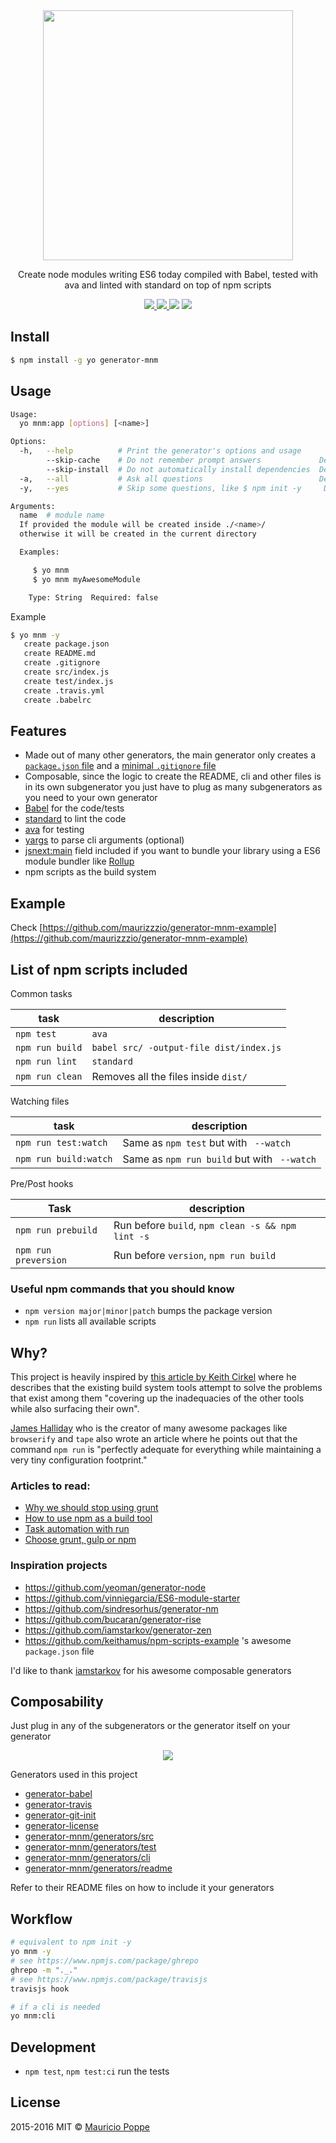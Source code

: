 <div align="center">
<img src="https://cloud.githubusercontent.com/assets/1616682/11403449/409e561e-9373-11e5-9aeb-7dbea090a0bd.gif" width="400px" />

<p>
Create node modules writing ES6 today compiled with Babel, tested with ava and linted with standard on top of npm scripts
</p>

<p>
<a href="https://npmjs.org/package/generator-mnm">
  <img src="https://img.shields.io/npm/v/generator-mnm.svg?style=flat">
</a>
<a href="https://travis-ci.org/maurizzzio/generator-mnm">
  <img src="https://img.shields.io/travis/maurizzzio/generator-mnm.svg?style=flat">
</a>
<img src="https://img.shields.io/badge/code%20style-standard-brightgreen.svg">
<a href="https://npmjs.org/package/generator-mnm">
  <img src="http://img.shields.io/npm/dm/generator-mnm.svg?style=flat">
</a>
</p>

</div>
    
## Install

```sh
$ npm install -g yo generator-mnm
```

## Usage

```sh
Usage:
  yo mnm:app [options] [<name>]

Options:
  -h,   --help          # Print the generator's options and usage
        --skip-cache    # Do not remember prompt answers             Default: false
        --skip-install  # Do not automatically install dependencies  Default: false
  -a,   --all           # Ask all questions                          Default: false
  -y,   --yes           # Skip some questions, like $ npm init -y     Default: false

Arguments:
  name  # module name
  If provided the module will be created inside ./<name>/
  otherwise it will be created in the current directory

  Examples:

     $ yo mnm
     $ yo mnm myAwesomeModule

    Type: String  Required: false
```

Example

```sh
$ yo mnm -y
   create package.json
   create README.md
   create .gitignore
   create src/index.js
   create test/index.js
   create .travis.yml
   create .babelrc
```

## Features

- Made out of many other generators, the main generator only creates a [`package.json` file](https://github.com/maurizzzio/generator-mnm/blob/master/generators/app/index.js#L225-L240) and a [minimal `.gitignore` file](https://github.com/maurizzzio/generator-mnm/blob/master/generators/app/index.js#L246-L248)
- Composable, since the logic to create the README, cli and other files is in its own subgenerator you just have to plug as many subgenerators as you need to your own generator
- [Babel](https://babeljs.io) for the code/tests
- [standard](http://standardjs.com/) to lint the code
- [ava](https://github.com/sindresorhus/ava) for testing
- [yargs](https://github.com/bcoe/yargs) to parse cli arguments (optional)
- [jsnext:main](https://github.com/rollup/rollup/wiki/jsnext:main) field included if you want to bundle your library using a ES6 module bundler like [Rollup](https://github.com/rollup/rollup)
- npm scripts as the build system

## Example

Check [https://github.com/maurizzzio/generator-mnm-example](https://github.com/maurizzzio/generator-mnm-example)

## List of npm scripts included

Common tasks

| task       | description  |
| -----      | ---          |
| `npm test` | `ava` |
| `npm run build` | `babel src/ -output-file dist/index.js`| 
| `npm run lint` | `standard` |
| `npm run clean` | Removes all the files inside `dist/`|

Watching files

| task | description |
| --- | --- |
| `npm run test:watch` | Same as `npm test` but with ` --watch` |
| `npm run build:watch` | Same as `npm run build` but with ` --watch` |

Pre/Post hooks

| Task | description |
| --- | --- |
| `npm run prebuild` | Run before `build`, `npm clean -s && npm lint -s` |
| `npm run preversion` | Run before `version`, `npm run build` |

### Useful npm commands that you should know

- `npm version major|minor|patch` bumps the package version
- `npm run` lists all available scripts

## Why?

This project is heavily inspired by [this article by Keith Cirkel][stop-using-grunt-gulp] where he describes that the existing build system tools attempt to solve the problems that exist among them "covering up the inadequacies of the other tools while also surfacing their own".

[James Halliday](https://www.npmjs.com/~substack) who is the creator of many awesome packages like `browserify` and `tape` also wrote an article where he points out that the command `npm run` is "perfectly adequate for everything while maintaining a very tiny configuration footprint."

### Articles to read:

- [Why we should stop using grunt][stop]
- [How to use npm as a build tool][how-to]
- [Task automation with run][task-automation]
- [Choose grunt, gulp or npm][choose]

### Inspiration projects

- https://github.com/yeoman/generator-node
- https://github.com/vinniegarcia/ES6-module-starter
- https://github.com/sindresorhus/generator-nm
- https://github.com/bucaran/generator-rise
- https://github.com/iamstarkov/generator-zen
- https://github.com/keithamus/npm-scripts-example 's awesome `package.json` file

I'd like to thank [iamstarkov](https://github.com/iamstarkov) for his awesome composable generators

## Composability

Just plug in any of the subgenerators or the generator itself on your generator

<div align="center">
<img src="https://camo.githubusercontent.com/f8dc3e07d956f1f8dbdea5f895800fe53772a50d/687474703a2f2f692e696d6775722e636f6d2f326771696966742e6a7067">
</div>

Generators used in this project

- [generator-babel](https://github.com/iamstarkov/generator-babel)
- [generator-travis](https://github.com/iamstarkov/generator-travis)
- [generator-git-init](https://github.com/iamstarkov/generator-git-init)
- [generator-license](https://github.com/jozefizso/generator-license)
- [generator-mnm/generators/src](./generators/src)
- [generator-mnm/generators/test](./generators/test)
- [generator-mnm/generators/cli](./generators/cli)
- [generator-mnm/generators/readme](./generators/readme)

Refer to their README files on how to include it your generators

## Workflow

```sh
# equivalent to npm init -y
yo mnm -y
# see https://www.npmjs.com/package/ghrepo
ghrepo -m "._."
# see https://www.npmjs.com/package/travisjs
travisjs hook

# if a cli is needed
yo mnm:cli
```

## Development

- `npm test`, `npm test:ci` run the tests

## License

2015-2016 MIT © [Mauricio Poppe](http://maurizzzio.com)

[stop-using-grunt-gulp]: http://blog.keithcirkel.co.uk/why-we-should-stop-using-grunt/
[stop]: http://blog.keithcirkel.co.uk/why-we-should-stop-using-grunt/
[how-to]: http://blog.keithcirkel.co.uk/how-to-use-npm-as-a-build-tool/
[task-automation]: http://substack.net/task_automation_with_npm_run
[choose]: http://ponyfoo.com/articles/choose-grunt-gulp-or-npm

